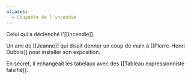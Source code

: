 ```yaml
---
aliases:
  - Coupable de l'incendie
---
```

Celui qui a déclenché l'[[Incendie]].

Un ami de [[Jeanne]] qui disait donner un coup de main à [[Pierre-Henri Dubois]] pour installer son exposition.

En secret, il échangeait les tabelaux avec des [[Tableau expressionniste falsifié]]. 